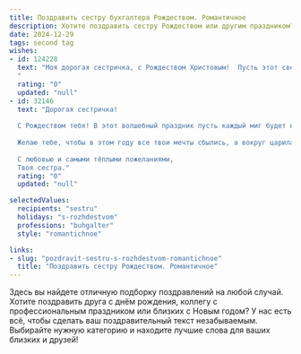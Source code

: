 ```yaml
---
title: Поздравить сестру бухгалтера Рождеством. Романтичное
description: Хотите поздравить сестру Рождеством или другим праздником? Наш ИИ создаст незабываемое поздравление, а вы обязательно выделитесь среди других.  
date: 2024-12-29
tags: second tag
wishes:
- id: 124228
  text: "Моя дорогая сестричка, с Рождеством Христовым!  Пусть этот светлый праздник наполнит твою жизнь чудесным теплом,  а сердце — безграничной любовью.  Пусть в твоей прекрасной душе, такой же аккуратной и точной, как твои бухгалтерские отчеты, всегда царит гармония и счастье. Желаю тебе в Новом году исполнения всех желаний,  мира,  любви и  неиссякаемого вдохновения!  Целую тебя крепко-крепко!
  "
  rating: "0"
  updated: "null"
- id: 32146
  text: "Дорогая сестричка!
  
  С Рождеством тебя! В этот волшебный праздник пусть каждый миг будет наполнен светом и радостью, словно снежинки, танцующие на ветру. Ты – не только отличный бухгалтер, который умело считает каждый цент, но и душа нашей семьи, умеющая видеть красоту в каждом мгновении.
  
  Желаю тебе, чтобы в этом году все твои мечты сбылись, а вокруг царила гармония и счастье. Пусть любовь и тепло сопровождали тебя в каждый твой шаг, а каждый день приносил новые чудеса. Пусть Рождество откроет перед тобой двери к счастью и вдохновению!
  
  С любовью и самыми тёплыми пожеланиями,
  Твоя сестра."
  rating: "0"
  updated: "null"

selectedValues:
  recipients: "sestru"
  holidays: "s-rozhdestvom"
  professions: "buhgalter"
  style: "romantichnoe"

links:
- slug: "pozdravit-sestru-s-rozhdestvom-romantichnoe"
  title: "Поздравить сестру Рождеством. Романтичное"
---
```


Здесь вы найдете отличную подборку поздравлений на любой случай.
Хотите поздравить друга с днём рождения, коллегу с профессиональным праздником или близких с Новым годом? У нас есть всё, чтобы сделать ваш поздравительный текст незабываемым. Выбирайте нужную категорию и находите лучшие слова для ваших близких и друзей!
